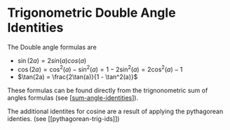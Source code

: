 # Trigonometric Double Angle Identities

The Double angle formulas are

- $\sin(2a) = 2sin(a)cos(a)$
- $\cos(2a) = \cos^2(a)-\sin^2(a) = 1 - 2\sin^2(a) = 2\cos^2(a) - 1$
- $\tan(2a) = \frac{2\tan(a)}{1 - \tan^2(a)}$

These formulas can be found directly from the trignonometric sum of angles formulas (see [[sum-angle-identities]]).

The additional identites for cosine are a result of applying the pythagorean identies. (see [[pythagorean-trig-ids]])

[//begin]: # "Autogenerated link references for markdown compatibility"
[sum-angle-identities]: sum-angle-identities "Trigonometric Sum of Angles Identities"
[//end]: # "Autogenerated link references"
